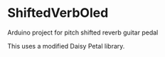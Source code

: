 # ShiftedVerbOled
Arduino project for pitch shifted reverb guitar pedal

This uses a modified Daisy Petal library. 
